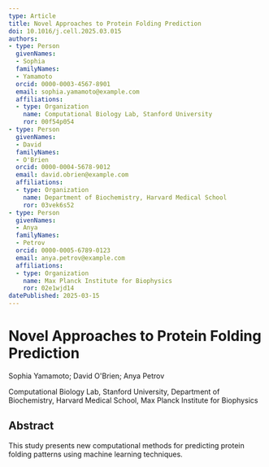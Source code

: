 ```yaml
---
type: Article
title: Novel Approaches to Protein Folding Prediction
doi: 10.1016/j.cell.2025.03.015
authors:
- type: Person
  givenNames:
  - Sophia
  familyNames:
  - Yamamoto
  orcid: 0000-0003-4567-8901
  email: sophia.yamamoto@example.com
  affiliations:
  - type: Organization
    name: Computational Biology Lab, Stanford University
    ror: 00f54p054
- type: Person
  givenNames:
  - David
  familyNames:
  - O'Brien
  orcid: 0000-0004-5678-9012
  email: david.obrien@example.com
  affiliations:
  - type: Organization
    name: Department of Biochemistry, Harvard Medical School
    ror: 03vek6s52
- type: Person
  givenNames:
  - Anya
  familyNames:
  - Petrov
  orcid: 0000-0005-6789-0123
  email: anya.petrov@example.com
  affiliations:
  - type: Organization
    name: Max Planck Institute for Biophysics
    ror: 02e1wjd14
datePublished: 2025-03-15
---
```


# Novel Approaches to Protein Folding Prediction

Sophia Yamamoto; David O'Brien; Anya Petrov

Computational Biology Lab, Stanford University, Department of Biochemistry, Harvard Medical School, Max Planck Institute for Biophysics

## Abstract

This study presents new computational methods for predicting protein folding patterns using machine learning techniques.
